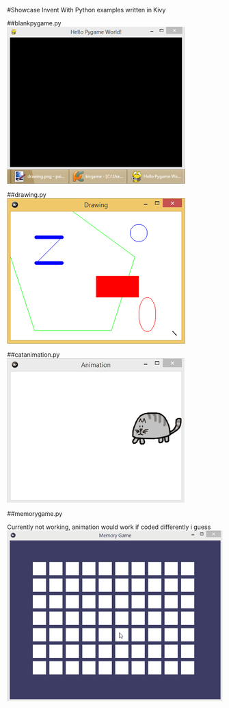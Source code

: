 
#Showcase Invent With Python examples written in Kivy

##blankpygame.py
![Alt text](showcase/blankpygame.png?raw=true "blankpygame.py")

##drawing.py
![Alt text](showcase/drawing.png?raw=true "drawing.py")

##catanimation.py
![Alt text](showcase/catanimation.gif?raw=true "catanimation.py")

##memorygame.py

Currently not working, animation would work if coded differently i guess
![Alt text](showcase/memorygame.gif?raw=true "memorygame.py")